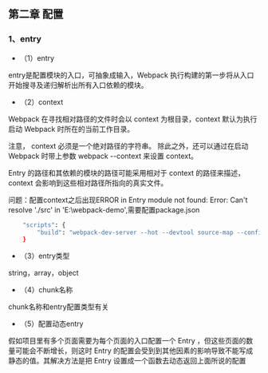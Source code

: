 ## 第二章 配置

### 1、entry
- （1）entry

entry是配置模块的入口，可抽象成输入，Webpack 执行构建的第一步将从入口开始搜寻及递归解析出所有入口依赖的模块。

- （2）context

Webpack 在寻找相对路径的文件时会以 context 为根目录，context 默认为执行启动 Webpack 时所在的当前工作目录。

注意， context 必须是一个绝对路径的字符串。 除此之外，还可以通过在启动 Webpack 时带上参数 webpack --context 来设置 context。

Entry 的路径和其依赖的模块的路径可能采用相对于 context 的路径来描述，context 会影响到这些相对路径所指向的真实文件。

问题：配置context之后出现ERROR in Entry module not found: Error: Can't resolve './src' in 'E:\webpack-demo',需要配置package.json

```bash
    "scripts": {
		"build": "webpack-dev-server --hot --devtool source-map --config config/webpack.dev.config.js"
	}
```

- （3）entry类型

string，array，object

- （4）chunk名称

chunk名称和entry配置类型有关

- （5）配置动态entry

假如项目里有多个页面需要为每个页面的入口配置一个 Entry ，但这些页面的数量可能会不断增长，则这时 Entry 的配置会受到到其他因素的影响导致不能写成静态的值。其解决方法是把 Entry 设置成一个函数去动态返回上面所说的配置

